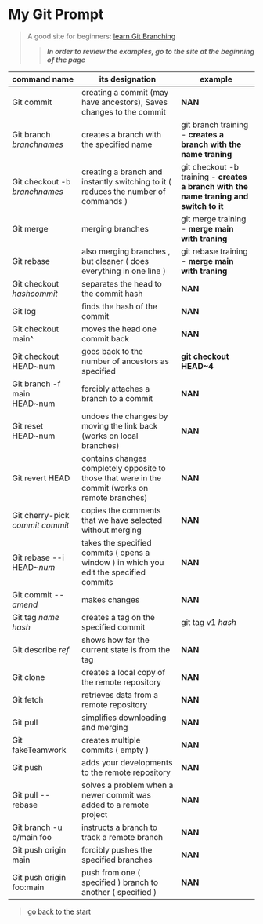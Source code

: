 # My Git Prompt
> A good site for beginners: [learn Git Branching](https://learngitbranching.js.org/?locale=ru_RU)
>> ***In order to review the examples, go to the site at the beginning of the page***

command name | its designation | example
:--- | --- | --- 
Git commit | creating a commit (may have ancestors), Saves changes to the commit |  **NAN** 
Git branch *branchnames* | creates a branch with the specified name | git branch training - **creates a branch with the name traning**
Git checkout -b *branchnames* | creating a branch and instantly switching to it ( reduces the number of commands ) | git checkout -b training - **creates a branch with the name traning and switch to it**
Git merge | merging branches | git merge training - **merge main with traning** 
Git rebase | also merging branches , but cleaner ( does everything in one line ) | git rebase training - **merge main with traning** 
Git checkout *hashcommit* | separates the head to the commit hash | **NAN**
Git log | finds the hash of the commit | **NAN**
Git checkout main^ | moves the head one commit back | **NAN**
Git checkout HEAD~num | goes back to the number of ancestors as specified | **git checkout HEAD~4** 
Git branch -f main HEAD~num | forcibly attaches a branch to a commit | **NAN**
Git reset HEAD~num | undoes the changes by moving the link back (works on local branches) | **NAN**
Git revert HEAD | contains changes completely opposite to those that were in the commit (works on remote branches) | **NAN**
Git cherry-pick *commit* *commit* | copies the comments that we have selected without merging | **NAN**
Git rebase --i HEAD~*num* | takes the specified commits ( opens a window ) in which you edit the specified commits | **NAN**
Git commit *--amend* | makes changes | **NAN**
Git tag *name* *hash* | creates a tag on the specified commit | git tag v1 *hash* 
Git describe *ref* | shows how far the current state is from the tag | **NAN**
Git clone | creates a local copy of the remote repository | **NAN**
Git fetch | retrieves data from a remote repository | **NAN**
Git pull | simplifies downloading and merging | **NAN**
Git fakeTeamwork | creates multiple commits ( empty ) | **NAN**
Git push | adds your developments to the remote repository | **NAN**
Git pull --rebase | solves a problem when a newer commit was added to a remote project | **NAN**
Git branch -u o/main foo | instructs a branch to track a remote branch | **NAN**
Git push origin main | forcibly pushes the specified branches | **NAN**
Git push origin foo:main | push from one ( specified ) branch to another ( specified ) | **NAN**

> [go back to the start](https://github.com/ZemaPapenko33/internship)<br>

